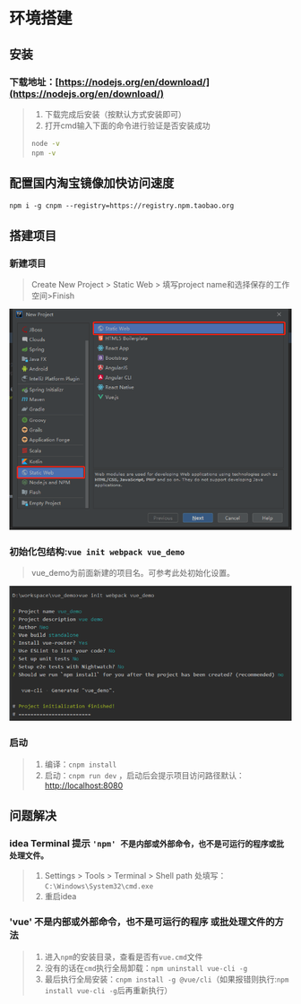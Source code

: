 # 环境搭建

## 安装
### 下载地址：[https://nodejs.org/en/download/](https://nodejs.org/en/download/)
> 1. 下载完成后安装（按默认方式安装即可）
> 2. 打开cmd输入下面的命令进行验证是否安装成功
> ```sh
> node -v
> npm -v
> ```

## 配置国内淘宝镜像加快访问速度
`npm i -g cnpm --registry=https://registry.npm.taobao.org`


## 搭建项目
### 新建项目
> Create New Project > Static Web > 填写project name和选择保存的工作空间>Finish 

![新建项目](./images/微信截图_20200309175408.png)

### 初始化包结构:`vue init webpack vue_demo`
> vue_demo为前面新建的项目名。可参考此处初始化设置。

![参考配置](./images/微信截图_20200309173906.png)

### 启动
> 1. 编译：`cnpm install`
> 2. 启动：`cnpm run dev` ，启动后会提示项目访问路径默认：[http://localhost:8080](http://localhost:8080)
> 


## 问题解决
### idea Terminal 提示 `'npm' 不是内部或外部命令，也不是可运行的程序或批处理文件。`
> 1. Settings > Tools > Terminal > Shell path 处填写：`C:\Windows\System32\cmd.exe`
> 2. 重启idea

### 'vue' 不是内部或外部命令，也不是可运行的程序 或批处理文件的方法
> 1. 进入`npm`的安装目录，查看是否有`vue.cmd`文件
> 2. 没有的话在`cmd`执行全局卸载：`npm uninstall vue-cli -g`
> 3. 最后执行全局安装：`cnpm install -g @vue/cli`（如果报错则执行:`npm install vue-cli -g`后再重新执行）